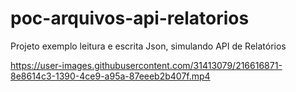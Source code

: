 # poc-arquivos-api-relatorios
Projeto exemplo leitura e escrita Json, simulando API de Relatórios





https://user-images.githubusercontent.com/31413079/216616871-8e8614c3-1390-4ce9-a95a-87eeeb2b407f.mp4

